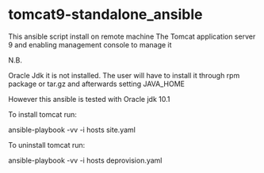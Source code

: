 # tomcat9-standalone_ansible

This ansible script install on remote machine The Tomcat application server 9 and enabling management console to manage it

N.B.

Oracle Jdk it is not installed.  The user will have to install it through rpm package or tar.gz and afterwards setting JAVA_HOME

However this ansible is tested with Oracle jdk 10.1

To install tomcat run:

ansible-playbook -vv -i hosts site.yaml

To uninstall tomcat run:

ansible-playbook -vv -i hosts deprovision.yaml
